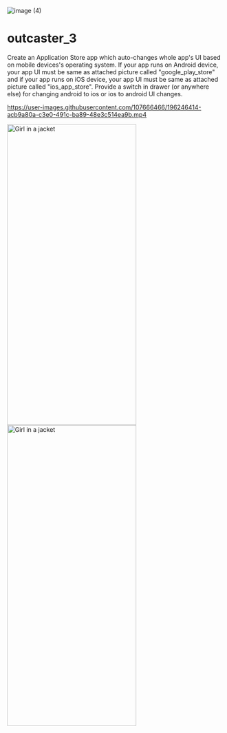 
![image (4)](https://user-images.githubusercontent.com/107666466/196246700-c5bbdd43-d577-41f8-b17c-11c819c9beb7.jpg)

<!-- <img src="https://user-images.githubusercontent.com/107666466/196148682-5233b5f7-ddda-422d-be49-7af1695b37ef.png" width="1200" height="280"> -->


# outcaster_3
Create an Application Store app which auto-changes whole app's UI based on mobile devices's operating system. If your app runs on Android device, your app UI must be same as attached picture called "google_play_store" and if your app runs on iOS device, your app UI must be same as attached picture called "ios_app_store". Provide a switch in drawer (or anywhere else) for changing android to ios or ios to android UI changes.


https://user-images.githubusercontent.com/107666466/196246414-acb9a80a-c3e0-491c-ba89-48e3c514ea9b.mp4


<img src="https://user-images.githubusercontent.com/107666466/196151681-518c2bbf-4b3d-4227-8084-0cfe36b2f429.jpg" alt="Girl in a jacket" width="300" height="700">
  
<img src="https://user-images.githubusercontent.com/107666466/196152732-aa59d86d-75d4-4928-b0be-f54d4b2fa92a.jpg" alt="Girl in a jacket" width="300" height="700">





